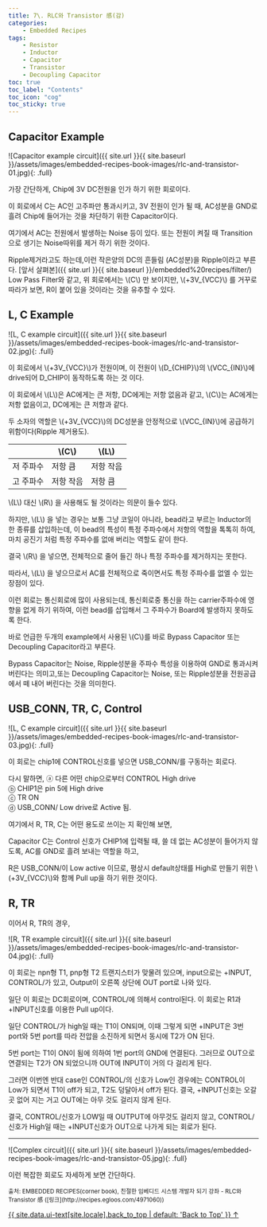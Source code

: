 ```yaml
---
title: 7\. RLC와 Transistor 感(감)
categories:
    - Embedded Recipes
tags:
    - Resistor
    - Inductor
    - Capacitor
    - Transistor
    - Decoupling Capacitor
toc: true 
toc_label: "Contents" 
toc_icon: "cog"
toc_sticky: true
---
```

## Capacitor Example  

![Capacitor example circuit]({{ site.url }}{{ site.baseurl }}/assets/images/embedded-recipes-book-images/rlc-and-transistor-01.jpg){: .full}  

가장 간단하게, Chip에 3V DC전원을 인가 하기 위한 회로이다.  

이 회로에서 C는 AC인 고주파만 통과시키고, 3V 전원이 인가 될 때, AC성분을 GND로 흘려 Chip에 들어가는 것을 차단하기 위한 Capacitor이다.  

여기에서 AC는 전원에서 발생하는 Noise 등이 있다. 또는 전원이 켜질 때 Transition으로 생기는 Noise따위를 제거 하기 위한 것이다.  

Ripple제거라고도 하는데,이런 작은양의 DC의 흔들림 (AC성분)을 Ripple이라고 부른다. [앞서 살펴본]({{ site.url }}{{ site.baseurl }}/embedded%20recipes/filter/) Low Pass Filter와 같고, 위 회로에서는 \\(C\\) 만 보이지만, \\(+3V_{VCC}\\) 를 거꾸로 따라가 보면, R이 붙어 있을 것이라는 것을 유추할 수 있다.  

## L, C Example  

![L, C example circuit]({{ site.url }}{{ site.baseurl }}/assets/images/embedded-recipes-book-images/rlc-and-transistor-02.jpg){: .full}  

이 회로에서 \\(+3V_{VCC}\\)가 전원이며, 이 전원이 \\(D_{CHIP}\\)의 \\(VCC_{IN}\\)에 drive되어 D_CHIP이 동작하도록 하는 것 이다.  

이 회로에서 \\(L\\)은 AC에게는 큰 저항, DC에게는 저항 없음과 같고, \\(C\\)는 AC에게는 저항 없음이고, DC에게는 큰 저항과 같다.  

두 소자의 역할은 \\(+3V_{VCC}\\)의 DC성분을 안정적으로 \\(VCC_{IN}\\)에 공급하기 위함이다(Ripple 제거용도).  

|    |\\(C\\)|\\(L\\)|
|----|----|----|
| 저 주파수 | 저항 큼   | 저항 작음 |
| 고 주파수 | 저항 작음  | 저항 큼  |  

\\(L\\) 대신 \\(R\\) 을 사용해도 될 것이라는 의문이 들수 있다.  

하지만, \\(L\\) 을 넣는 경우는 보통 그냥 코일이 아니라, bead라고 부르는 Inductor의 한 종류를 삽입하는데, 이 bead의 특성이 특정 주파수에서 저항의 역할을 톡톡히 하여, 마치 공진기 처럼 특정 주파수를 없애 버리는 역할도 같이 한다.  

결국 \\(R\\) 을 넣으면, 전체적으로 줄어 들긴 하나 특정 주파수를 제거하지는 못한다. 

따라서, \\(L\\) 을 넣으므로서 AC를 전체적으로 죽이면서도 특정 주파수를 없엘 수 있는 장점이 있다.  

이런 회로는 통신회로에 많이 사용되는데, 통신회로중 통신을 하는 carrier주파수에 영향을 없게 하기 위하여, 이런 bead를 삽입해서 그 주파수가 Board에 발생하지 못하도록 한다.  

바로 언급한 두개의 example에서 사용된 \\(C\\)를 바로 Bypass Capacitor 또는 Decoupling Capacitor라고 부른다.  

Bypass Capacitor는 Noise, Ripple성분을 주파수 특성을 이용하여 GND로 통과시켜 버린다는 의미고,또는 Decoupling Capacitor는 Noise, 또는 Ripple성분을 전원공급에서 떼 내어 버린다는 것을 의미한다.  

## USB_CONN, TR, C, Control

![L, C example circuit]({{ site.url }}{{ site.baseurl }}/assets/images/embedded-recipes-book-images/rlc-and-transistor-03.jpg){: .full}  

이 회로는 chip1에 CONTROL신호를 넣으면 USB_CONN/를 구동하는 회로다.  

다시 말하면,
    ⓐ 다른 어떤 chip으로부터 CONTROL High drive  
    ⓑ CHIP1은 pin 5에 High drive  
    ⓒ TR ON  
    ⓓ USB_CONN/ Low drive로 Active 됨.  

여기에서 R, TR, C는 어떤 용도로 쓰이는 지 확인해 보면,  

Capacitor C는 Control 신호가 CHIP1에 입력될 때, 쓸 데 없는 AC성분이 들어가지 않도록, AC를 GND로 흘려 보내는 역할을 하고,  

R은 USB_CONN/이 Low active 이므로, 평상시 default상태를 High로 만들기 위한 \\(+3V_{VCC}\\)와 함께 Pull up을 하기 위한 것이다.  

## R, TR  

이어서 R, TR의 경우,

![R, TR example circuit]({{ site.url }}{{ site.baseurl }}/assets/images/embedded-recipes-book-images/rlc-and-transistor-04.jpg){: .full}  

이 회로는 npn형 T1, pnp형 T2 트랜지스터가 맞물려 있으며, input으로는 +INPUT, CONTROL/가 있고, Output이 오른쪽 상단에 OUT port로 나와 있다.  

일단 이 회로는 DC회로이며, CONTROL/에 의해서 control된다. 이 회로는 R1과 +INPUT신호를 이용한 Pull up이다.  

일단 CONTROL/가 high일 때는 T1이 ON되며, 이때 그렇게 되면 +INPUT은 3번 port와 5번 port를 따라 전압을 소진하게 되면서 동시에 T2가 ON 된다.  

5번 port는 T1이 ON이 됨에 의하여 1번 port의 GND에 연결된다. 
그러므로 OUT으로 연결되는 T2가 ON 되었으니까 OUT에 INPUT이 거의 다 걸리게 된다.  

그러면 이번엔 반대 case인 CONTROL/의 신호가 Low인 경우에는 CONTROL이 Low가 되면서 T1이 off가 되고, T2도 덩달아서 off가 된다. 결국, +INPUT신호는 오갈 곳 없어 지는 거고 OUT에는 아무 것도 걸리지 않게 된다.  

결국, CONTROL/신호가 LOW일 때 OUTPUT에 아무것도 걸리지 않고, CONTROL/ 신호가 High일 때는 +INPUT신호가 OUT으로 나가게 되는 회로가 된다.  

* * *

![Complex circuit]({{ site.url }}{{ site.baseurl }}/assets/images/embedded-recipes-book-images/rlc-and-transistor-05.jpg){: .full}  

이런 복잡한 회로도 자세하게 보면 간단하다.  

<sub>
출처: EMBEDDED RECIPES(corner book),  
친절한 임베디드 시스템 개발자 되기 강좌 - RLC와 Transistor 感 ([링크](http://recipes.egloos.com/4971060))
</sub>

<a href="#page-title" class="back-to-top">{{ site.data.ui-text[site.locale].back_to_top | default: 'Back to Top' }} &uarr;</a>